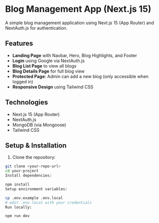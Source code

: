 # Blog Management App (Next.js 15)

A simple blog management application using Next.js 15 (App Router) and NextAuth.js for authentication.

## Features

- **Landing Page** with Navbar, Hero, Blog Highlights, and Footer
- **Login** using Google via NextAuth.js
- **Blog List Page** to view all blogs
- **Blog Details Page** for full blog view
- **Protected Page**: Admin can add a new blog (only accessible when logged in)
- **Responsive Design** using Tailwind CSS

## Technologies

- Next.js 15 (App Router)
- NextAuth.js
- MongoDB (via Mongoose)
- Tailwind CSS

## Setup & Installation

1. Clone the repository:

```bash
git clone <your-repo-url>
cd your-project
Install dependencies:

npm install
Setup environment variables:

cp .env.example .env.local
# edit .env.local with your credentials
Run locally:

npm run dev